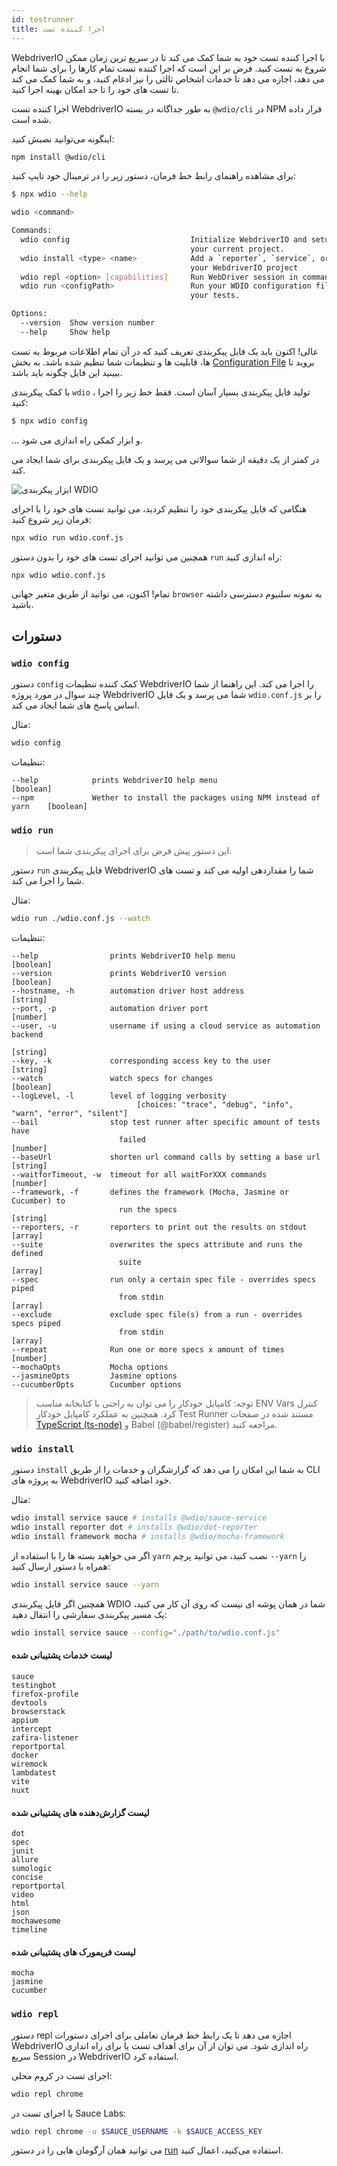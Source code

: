 ```yaml
---
id: testrunner
title: اجرا کننده تست
---
```


WebdriverIO با اجرا کننده تست خود به شما کمک می کند تا در سریع ترین زمان ممکن شروع به تست کنید. فرض بر این است که اجرا کننده تست تمام کارها را برای شما انجام می دهد، اجازه می دهد تا خدمات اشخاص ثالثی را نیز ادغام کنید، و به شما کمک می کند تا تست های خود را تا حد امکان بهینه اجرا کنید.

اجرا کننده تست WebdriverIO به طور جداگانه در بسته `@wdio/cli` در NPM قرار داده شده است.

اینگونه می‌توانید نصبش کنید:

```sh npm2yarn
npm install @wdio/cli
```

برای مشاهده راهنمای رابط خط فرمان، دستور زیر را در ترمینال خود تایپ کنید:

```sh
$ npx wdio --help

wdio <command>

Commands:
  wdio config                           Initialize WebdriverIO and setup configuration in
                                        your current project.
  wdio install <type> <name>            Add a `reporter`, `service`, or `framework` to
                                        your WebdriverIO project
  wdio repl <option> [capabilities]     Run WebDriver session in command line
  wdio run <configPath>                 Run your WDIO configuration file to initialize
                                        your tests.

Options:
  --version  Show version number                                       [boolean]
  --help     Show help                                                 [boolean]
```

عالی! اکنون باید یک فایل پیکربندی تعریف کنید که در آن تمام اطلاعات مربوط به تست ها، قابلیت ها و تنظیمات شما تنظیم شده باشد. به بخش [Configuration File](configurationfile)  بروید تا ببینید این فایل چگونه باید باشد.

با کمک پیکربندی `wdio` ، تولید فایل پیکربندی بسیار آسان است. فقط خط زیر را اجرا کنید:

```sh
$ npx wdio config
```

... و ابزار کمکی راه اندازی می شود.

در کمتر از یک دقیقه از شما سوالاتی می پرسد و یک فایل پیکربندی برای شما ایجاد می کند.

![ابزار پیکربندی WDIO](/img/config-utility.gif)

هنگامی که فایل پیکربندی خود را تنظیم کردید، می توانید تست های خود را با اجرای فرمان زیر شروع کنید:

```sh
npx wdio run wdio.conf.js
```

همچنین می توانید اجرای تست های خود را بدون دستور `run` راه اندازی کنید:

```sh
npx wdio wdio.conf.js
```

تمام! اکنون، می توانید از طریق متغیر جهانی `browser` به نمونه سلنیوم دسترسی داشته باشید.

## دستورات

### `wdio config`

دستور `config` کمک کننده تنظیمات WebdriverIO را اجرا می کند. این راهنما از شما چند سوال در مورد پروژه WebdriverIO شما می پرسد و یک فایل `wdio.conf.js` را بر اساس پاسخ های شما ایجاد می کند.

مثال:

```sh
wdio config
```

تنظیمات:

```
--help            prints WebdriverIO help menu                                [boolean]
--npm             Wether to install the packages using NPM instead of yarn    [boolean]
```

### `wdio run`

> این دستور پیش فرض برای اجرای پیکربندی شما است.

دستور `run` فایل پیکربندی WebdriverIO شما را مقداردهی اولیه می کند و تست های شما را اجرا می کند.

مثال:

```sh
wdio run ./wdio.conf.js --watch
```

تنظیمات:

```
--help                prints WebdriverIO help menu                   [boolean]
--version             prints WebdriverIO version                     [boolean]
--hostname, -h        automation driver host address                  [string]
--port, -p            automation driver port                          [number]
--user, -u            username if using a cloud service as automation backend
                                                                        [string]
--key, -k             corresponding access key to the user            [string]
--watch               watch specs for changes                        [boolean]
--logLevel, -l        level of logging verbosity
                            [choices: "trace", "debug", "info", "warn", "error", "silent"]
--bail                stop test runner after specific amount of tests have
                        failed                                          [number]
--baseUrl             shorten url command calls by setting a base url [string]
--waitforTimeout, -w  timeout for all waitForXXX commands             [number]
--framework, -f       defines the framework (Mocha, Jasmine or Cucumber) to
                        run the specs                                   [string]
--reporters, -r       reporters to print out the results on stdout     [array]
--suite               overwrites the specs attribute and runs the defined
                        suite                                            [array]
--spec                run only a certain spec file - overrides specs piped
                        from stdin                                       [array]
--exclude             exclude spec file(s) from a run - overrides specs piped
                        from stdin                                       [array]
--repeat              Run one or more specs x amount of times            [number]
--mochaOpts           Mocha options
--jasmineOpts         Jasmine options
--cucumberOpts        Cucumber options
```

> توجه: کامپایل خودکار را می توان به راحتی با کتابخانه مناسب ENV Vars کنترل کرد. همچنین به عملکرد کامپایل خودکار Test Runner مستند شده در صفحات [TypeScript (ts-node)](typescript) و Babel (@babel/register) مراجعه کنید.

### `wdio install`
دستور `install` به شما این امکان را می دهد که گزارشگران و خدمات را از طریق CLI به پروژه های WebdriverIO خود اضافه کنید.

مثال:

```sh
wdio install service sauce # installs @wdio/sauce-service
wdio install reporter dot # installs @wdio/dot-reporter
wdio install framework mocha # installs @wdio/mocha-framework
```

اگر می خواهید بسته ها را با استفاده از `yarn` نصب کنید، می توانید پرچم `--yarn` را همراه با دستور ارسال کنید:

```sh
wdio install service sauce --yarn
```

همچنین اگر فایل پیکربندی WDIO شما در همان پوشه ای نیست که روی آن کار می کنید، یک مسیر پیکربندی سفارشی را انتقال دهید:

```sh
wdio install service sauce --config="./path/to/wdio.conf.js"
```

#### لیست خدمات پشتیبانی شده

```
sauce
testingbot
firefox-profile
devtools
browserstack
appium
intercept
zafira-listener
reportportal
docker
wiremock
lambdatest
vite
nuxt
```

#### لیست گزارش‌دهنده های پشتیبانی شده

```
dot
spec
junit
allure
sumologic
concise
reportportal
video
html
json
mochawesome
timeline
```

#### لیست فریمورک های پشتیبانی شده

```
mocha
jasmine
cucumber
```

### `wdio repl`

دستور repl اجازه می دهد تا یک رابط خط فرمان تعاملی برای اجرای دستورات WebdriverIO راه اندازی شود. می توان از آن برای اهداف تست یا برای راه اندازی سریع Session در WebdriverIO استفاده کرد.

اجرای تست در کروم محلی:

```sh
wdio repl chrome
```

یا اجرای تست در Sauce Labs:

```sh
wdio repl chrome -u $SAUCE_USERNAME -k $SAUCE_ACCESS_KEY
```

می توانید همان آرگومان هایی را در دستور [run](#wdio-run) استفاده می‌کنید، اعمال کنید.
